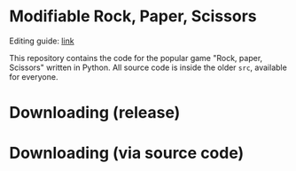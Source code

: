 # Modifiable Rock, Paper, Scissors
Editing guide: [link](editing.md)

This repository contains the code for the popular game "Rock, paper, Scissors" written in Python.
All source code is inside the older `src`, available for everyone.
# Downloading (release)

# Downloading (via source code)
